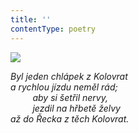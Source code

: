 ```yaml
---
title: ''
contentType: poetry
---
```


<section>

![](../Images/107.jpg)

_Byl jeden chlápek z Kolovrat  
a rychlou jízdu neměl rád;  
         aby si šetřil nervy,  
         jezdil na hřbetě želvy  
až do Řecka z těch Kolovrat._

</section>
